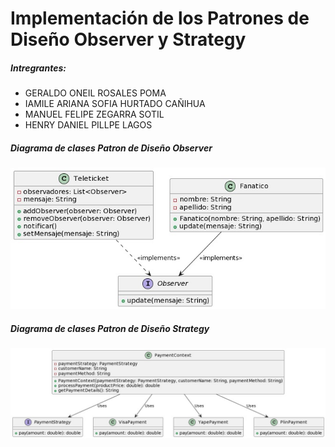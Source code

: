 # **Implementación de los Patrones de Diseño Observer y Strategy**

##### Intregrantes:

* GERALDO ONEIL ROSALES POMA
* IAMILE ARIANA SOFIA HURTADO CAÑIHUA
* MANUEL FELIPE ZEGARRA SOTIL
* HENRY DANIEL PILLPE LAGOS

##### Diagrama de clases Patron de Diseño Observer

![Image Text](./diagramas//Diagrama%20Observe.jpeg)

##### Diagrama de clases Patron de Diseño Strategy

![Image text](./diagramas/Diagrama%20Strategy.jpeg)
